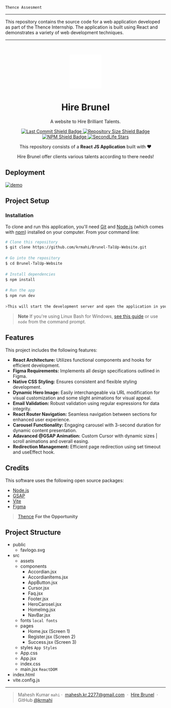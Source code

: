 ```
Thence Assesment
```

***
This repository contains the source code for a web application developed as part of the Thence Internship. The application is built using React and demonstrates a variety of web development techniques.
***

<br>
<p align="center">
    <a href="https://hire-brunel.vercel.app/">
        <img src="/public/favlogo.svg" width="100" alt="BrunelLogo"/>
    </a>
    <h1 align="center"> Hire Brunel </h1>
</p>

<p align="center">
    A website to Hire Brilliant Talents.
</p>

<p align="center">
    <a href="https://github.com/krmahi/Brunel-TalUp-Website/commits/main">
        <img src="https://img.shields.io/github/last-commit/krmahi/Brunel-TalUp-Website" alt="Last Commit Shield Badge"/>
    </a>
    <a href="https://github.com/krmahi/Brunel-TalUp-Website/archive/master.zip">
        <img src="https://img.shields.io/github/repo-size/krmahi/Brunel-TalUp-Website" alt="Repository Size Shield Badge"/>
    </a>
    <a href="https://www.npmjs.com/package/npm">
        <img src="https://img.shields.io/npm/v/npm" alt="NPM Shield Badge"/>
    </a>
    <a href="https://github.com/krmahi/Brunel-TalUp-Website/stargazers">
        <img src="https://img.shields.io/github/stars/krmahi/Brunel-TalUp-Website?style=social" alt="SecondLife Stars" >
    </a>
</p>

<p align="center">
    This repository consists of a <strong>React JS Application</strong> built with <strong>❤️</strong>
</p>

<p align="center">
    Hire Brunel offer clients various talents according to there needs!
</p>

## Deployment

<a href="https://hire-brunel.vercel.app/">
<img src = "https://github.com/krmahi/Brunel-TalUp-Website/assets/114367518/bb214a2d-698b-41bc-8841-38db37272140" alt = "demo">
</a>

## Project Setup

### Installation

To clone and run this application, you'll need [Git](https://git-scm.com) and [Node.js](https://nodejs.org/en/download/) (which comes with [npm](http://npmjs.com)) installed on your computer. From your command line:

```bash
# Clone this repository
$ git clone https://github.com/krmahi/Brunel-TalUp-Website.git

# Go into the repository
$ cd Brunel-TalUp-Website

# Install dependencies
$ npm install

# Run the app
$ npm run dev

>This will start the development server and open the application in your default web browser.
```

> **Note**
> If you're using Linux Bash for Windows, [see this guide](https://www.howtogeek.com/261575/how-to-run-graphical-linux-desktop-applications-from-windows-10s-bash-shell/) or use `node` from the command prompt.

## Features

This project includes the following features:

- <strong>React Architecture:</strong> Utilizes functional components and hooks for efficient development.
- <strong>Figma Requirements:</strong> Implements all design specifications outlined in Figma.
- <strong>Native CSS Styling:</strong> Ensures consistent and flexible styling development.
- <strong>Dynamic Hero Image:</strong> Easily interchangeable via URL modification for visual customization and some slight animations for visual appeal.
- <strong>Email Validation:</strong> Robust validation using regular expressions for data integrity.
- <strong>React Router Navigation:</strong> Seamless navigation between sections for enhanced user experience.
- <strong>Carousel Functionality:</strong> Engaging carousel with 3-second duration for dynamic content presentation.
- <strong>Adavanced @GSAP Animation:</strong> Custom Cursor with dynamic sizes | scroll animations and overall easing.
- <strong>Redirection Management:</strong> Efficient page redirection using set timeout and useEffect hook.

## Credits

This software uses the following open source packages:

- [Node.js](https://nodejs.org/)
- [GSAP](https://gsap.com/)
- [Vite](https://vitejs.dev/)
- [Figma](https://www.figma.com/)
> [Thence](https://www.thence.co/) **For the Opportunity**

## Project Structure

- public
    - favlogo.svg
- src
    - assets
    - components
        - Accordian.jsx 
        - AccordianItems.jsx
        - AppButton.jsx
        - Cursor.jsx
        - Faq.jsx
        - Footer.jsx
        - HeroCarosel.jsx
        - HomeImg.jsx
        - NavBar.jsx
    - fonts ``` local fonts ```
    - pages  
        - Home.jsx  (Screen 1)
        - Register.jsx (Screen 2)
        - Success.jsx (Screen 3)
    - styles ``` App Styles ```
    - App.css  
    - App.jsx 
    - index.css
    - main.jsx ``` ReactDOM ```
- index.html
- vite.config.js

---

> Mahesh Kumar ```mahi```&nbsp;&middot;&nbsp;
> mahesh.kr.2277@gmail.com &nbsp;&middot;&nbsp; 
> [Hire Brunel](https://hire-brunel.vercel.app/) &nbsp;&middot;&nbsp;
> GitHub [@krmahi](https://github.com/krmahi) 
